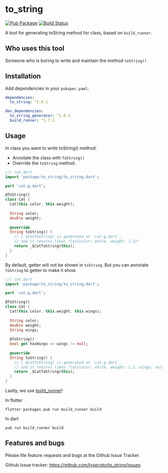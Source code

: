 # to_string
[![Pub Package](https://img.shields.io/pub/v/to_string.svg)](https://pub.dev/packages/to_string) 
[![Build Status](https://travis-ci.org/lvsecoto/to_string.svg?branch=master)](https://travis-ci.org/lvsecoto/to_string)

A tool for generating toString method for class, based on `build_runner`.

## Who uses this tool
Someone who is boring to write and maintain the method `toString()`

## Installation

Add dependencies in your `pubspec.yaml`:

```yaml
dependencies:
  to_string: ^1.0.1

dev_dependencies:
  to_string_generator: ^1.0.1
  build_runner: ^1.7.1
```

## Usage

In class you want to write toString() method:

* Annotate the class with `ToString()`
* Override the `toString` method.

```dart
/// cat.dart
import 'package:to_string/to_string.dart';

part 'cat.g.dart';

@ToString()
class Cat {
  Cat(this.color, this.weight);
  
  String color;
  double weight;
  
  @override
  String toString() {
    // [_$CatToString] is generated at `cat.g.dart`,
    // and it returns likes "Cat{color: white, weight: 1.2}"
    return _$CatToString(this);
  }
}
```

By default, getter will not be shown in `toString`. But you can annotate
`ToString` to getter to make it show.

```dart
/// cat.dart
import 'package:to_string/to_string.dart';

part 'cat.g.dart';

@ToString()
class Cat {
  Cat(this.color, this.weight, this.wings);
  
  String color;
  double weight;
  String wings;
  
  @ToString()
  bool get hasWings => wings != null;
  
  @override
  String toString() {
    // [_$CatToString] is generated at `cat.g.dart`,
    // and it returns likes "Cat{color: white, weight: 1.2, wings: null, hasWings: false}"
    return _$CatToString(this);
  }
}
```

Lastly, we use [build_runner](https://pub.dev/packages/build_runner)!

In flutter
```
flutter packages pub run build_runner build
```

In dart
```
pub run build_runner build
```

## Features and bugs

Please file feature requests and bugs at the Github Issue Tracker.

Github Issue tracker: https://github.com/lvsecoto/to_string/issues
